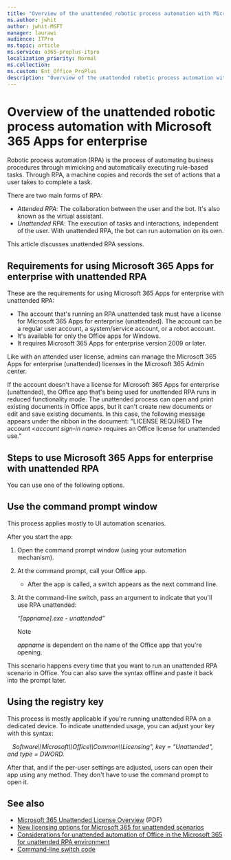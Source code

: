 ```yaml
---
title: "Overview of the unattended robotic process automation with Microsoft 365 Apps for enterprise"
ms.author: jwhit
author: jwhit-MSFT
manager: laurawi
audience: ITPro
ms.topic: article
ms.service: o365-proplus-itpro
localization_priority: Normal
ms.collection: 
ms.custom: Ent_Office_ProPlus
description: "Overview of the unattended robotic process automation with Microsoft 365 Apps for enterprise"
---
```


# Overview of the unattended robotic process automation with Microsoft 365 Apps for enterprise

Robotic process automation (RPA) is the process of automating business procedures through mimicking and automatically executing rule-based tasks. Through RPA, a machine copies and records the set of actions that a user takes to complete a task.

There are two main forms of RPA:
- *Attended RPA*: The collaboration between the user and the bot. It's also known as the virtual assistant.
- *Unattended RPA*: The execution of tasks and interactions, independent of the user. With unattended RPA, the bot can run automation on its own.

This article discusses unattended RPA sessions.

## Requirements for using Microsoft 365 Apps for enterprise with unattended RPA

These are the requirements for using Microsoft 365 Apps for enterprise with unattended RPA:

- The account that's running an RPA unattended task must have a license for Microsoft 365 Apps for enterprise (unattended). The account can be a regular user account, a system/service account, or a robot account.
- It's available for only the Office apps for Windows.
- It requires Microsoft 365 Apps for enterprise version 2009 or later.

Like with an attended user license, admins can manage the Microsoft 365 Apps for enterprise (unattended) licenses in the Microsoft 365 Admin center.

If the account doesn't have a license for Microsoft 365 Apps for enterprise (unattended), the Office app that's being used for unattended RPA runs in reduced functionality mode. The unattended process can open and print existing documents in Office apps, but it can't create new documents or edit and save existing documents. In this case, the following message appears under the ribbon in the document: "LICENSE REQUIRED The account \<*account sign-in name*\> requires an Office license for unattended use."

## Steps to use Microsoft 365 Apps for enterprise with unattended RPA

You can use one of the following options.

## Use the command prompt window
This process applies mostly to UI automation scenarios.

After you start the app:

1. Open the command prompt window (using your automation mechanism).
1. At the command prompt, call your Office app.
   - After the app is called, a switch appears as the next command line.
1. At the command-line switch, pass an argument to indicate that you'll use RPA unattended:

   *“\[appname\].exe - unattended”*

   > [!NOTE]
   > *appname* is dependent on the name of the Office app that you're opening.

This scenario happens every time that you want to run an unattended RPA scenario in Office. You can also save the syntax offline and paste it back into the prompt later.

## Using the registry key

This process is mostly applicable if you're running unattended RPA on a dedicated device. To indicate unattended usage, you can adjust your key with this syntax:

&nbsp;&nbsp;&nbsp;*Software\\\\Microsoft\\\\Office\\\\Common\\\\Licensing", <span class="underline">key</span> = "Unattended", and <span class="underline">type</span> = DWORD.*

After that, and if the per-user settings are adjusted, users can open their app using any method. They don't have to use the command prompt to open it.

## See also

- [Microsoft 365 Unattended License Overview](https://download.microsoft.com/download/3/D/4/3D42BDC2-6725-4B29-B75A-A5B04179958B/M365_Unattended_Brief.pdf) (PDF)
- [New licensing options for Microsoft 365 for unattended scenarios](https://developer.microsoft.com/en-us/office/blogs/new-licensing-options-for-microsoft-365-for-unattended-scenarios/)
- [Considerations for unattended automation of Office in the Microsoft 365 for unattended RPA environment](https://docs.microsoft.com/office/client-developer/integration/considerations-unattended-automation-office-microsoft-365-for-unattended-rpa)
- [Command-line switch code](https://nam06.safelinks.protection.outlook.com/?url=https%3A%2F%2Fsupport.office.com%2Fen-us%2Farticle%2Fcommand-line-switches-for-microsoft-office-products-079164cd-4ef5-4178-b235-441737deb3a6&data=02%7C01%7CEbo.Quansah%40microsoft.com%7C286c55703b9445abc83108d8120ed42e%7C72f988bf86f141af91ab2d7cd011db47%7C0%7C0%7C637279202233188356&sdata=ZNlu5SadmbLCz3fK3zo8cYEX5s7SMo00ocODFpM2NZk%3D&reserved=0)


